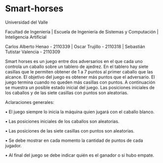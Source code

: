 # Smart-horses

Universidad del Valle

Facultad de Ingeniería | Escuela de Ingeniería de Sistemas y Computación | Inteligencia Artificial

Carlos Alberto Henao - 2110339 | Oscar Trujillo - 2110318 | Sebastián Tutistar Valencia - 2110309

Smart horses es un juego entre dos adversarios en el que cada uno controla un caballo sobre 
un tablero de ajedrez. En el tablero hay siete casillas que le permiten obtener de 1 a 7 puntos 
al primer caballo que las alcance. El objetivo del juego es obtener más puntos que el adversario. 
El juego termina cuando no queden más casillas con puntos. A continuación se muestra un posible 
estado inicial del juego. Las posiciones iniciales de los caballos y de las siete casillas con puntos 
son aleatorias.

Aclaraciones generales:

• El juego siempre lo inicia la máquina quien jugará con el caballo blanco.

• Las posiciones iniciales de los caballos son aleatorias.

• Las posiciones de las siete casillas con puntos son aleatorias.

• Se debe mostrar en cada momento la cantidad de puntos de cada jugador.

• Al final del juego se debe indicar quién es el ganador o si hubo empate.

